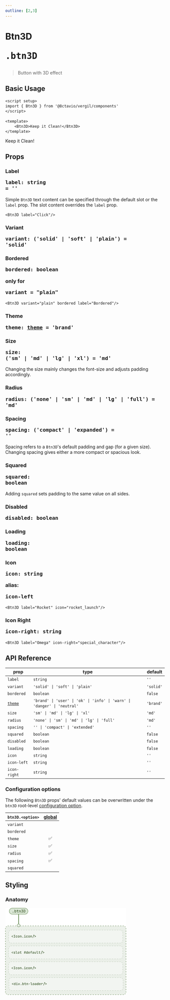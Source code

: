 ```yaml
---
outline: [2,3]
---
```


# Btn3D <Badge type="tip"><pre>.btn3D</pre></Badge>

> Button with 3D effect

<script setup>
import { Btn3D } from '@8ctavio/vergil/components'
</script>

## Basic Usage

```vue
<script setup>
import { Btn3D } from '@8ctavio/vergil/components'
</script>

<template>
    <Btn3D>Keep it Clean!</Btn3D>
</template>
```
<Demo>
    <Btn3D>Keep it Clean!</Btn3D>
</Demo>

## Props

### Label <Badge type="tip"><pre>label: string = ''</pre></Badge>

Simple `Btn3D` text content can be specified through the default slot or the `label` prop. The slot content overrides the `label` prop.

```vue
<Btn3D label="Click"/>
```

### Variant <Badge type="tip"><pre>variant: ('solid' | 'soft' | 'plain') = 'solid'</pre></Badge>

<Demo>
    <Btn3D variant="solid" label="Solid"/>
    <Btn3D variant="soft" label="Soft"/>
    <Btn3D variant="plain" label="Plain"/>
</Demo>

### Bordered <Badge type="tip"><pre>bordered: boolean</pre></Badge> <Badge type="warning">only for <pre>variant = "plain"</pre></Badge>

```vue
<Btn3D variant="plain" bordered label="Bordered"/>
```
<Demo>
    <Btn3D variant="plain" bordered label="Bordered"/>
</Demo>

### Theme <Badge type="tip"><pre>theme: [theme](/theme#the-theme-prop) = 'brand'</pre></Badge>

<Demo>
    <div class="col">
        <div class="row center">
            <Btn3D variant="solid" theme="brand" label="Brand"/>
            <Btn3D variant="solid" theme="user" label="User"/>
            <Btn3D variant="solid" theme="ok" label="Ok"/>
            <Btn3D variant="solid" theme="info" label="Info"/>
            <Btn3D variant="solid" theme="warn" label="Warn"/>
            <Btn3D variant="solid" theme="danger" label="Danger"/>
            <Btn3D variant="solid" theme="neutral" label="Neutral"/>
        </div>
        <div class="row center">
            <Btn3D variant="soft" theme="brand" label="Brand"/>
            <Btn3D variant="soft" theme="user" label="User"/>
            <Btn3D variant="soft" theme="ok" label="Ok"/>
            <Btn3D variant="soft" theme="info" label="Info"/>
            <Btn3D variant="soft" theme="warn" label="Warn"/>
            <Btn3D variant="soft" theme="danger" label="Danger"/>
            <Btn3D variant="soft" theme="neutral" label="Neutral"/>
        </div>
        <div class="row center">
            <Btn3D variant="plain" theme="brand" label="Brand"/>
            <Btn3D variant="plain" theme="user" label="User"/>
            <Btn3D variant="plain" theme="ok" label="Ok"/>
            <Btn3D variant="plain" theme="info" label="Info"/>
            <Btn3D variant="plain" theme="warn" label="Warn"/>
            <Btn3D variant="plain" theme="danger" label="Danger"/>
            <Btn3D variant="plain" theme="neutral" label="Neutral"/>
        </div>
    </div>
</Demo>

### Size <Badge type="tip"><pre>size: ('sm' | 'md' | 'lg' | 'xl') = 'md'</pre></Badge>

Changing the size mainly changes the font-size and adjusts padding accordingly.

<Demo>
    <Btn3D size="sm" label="Small"/>
    <Btn3D size="md" label="Medium"/>
    <Btn3D size="lg" label="Large"/>
    <Btn3D size="xl" label="Extra Large"/>
</Demo>

### Radius <Badge type="tip"><pre>radius: ('none' | 'sm' | 'md' | 'lg' | 'full') = 'md'</pre></Badge>

<Demo>
    <div class="col center">
        <div class="row center">
            <Btn3D label="Radius" size="sm" radius="none"/>
            <Btn3D label="Radius" size="md" radius="none"/>
            <Btn3D label="Radius" size="lg" radius="none"/>
            <Btn3D label="Radius" size="xl" radius="none"/>
        </div>
        <div class="row center">
            <Btn3D label="Radius" size="sm" radius="sm"/>
            <Btn3D label="Radius" size="md" radius="sm"/>
            <Btn3D label="Radius" size="lg" radius="sm"/>
            <Btn3D label="Radius" size="xl" radius="sm"/>
        </div>
        <div class="row center">
            <Btn3D label="Radius" size="sm" radius="md"/>
            <Btn3D label="Radius" size="md" radius="md"/>
            <Btn3D label="Radius" size="lg" radius="md"/>
            <Btn3D label="Radius" size="xl" radius="md"/>
        </div>
        <div class="row center">
            <Btn3D label="Radius" size="sm" radius="lg"/>
            <Btn3D label="Radius" size="md" radius="lg"/>
            <Btn3D label="Radius" size="lg" radius="lg"/>
            <Btn3D label="Radius" size="xl" radius="lg"/>
        </div>
        <div class="row center">
            <Btn3D label="Radius" size="sm" radius="full"/>
            <Btn3D label="Radius" size="md" radius="full"/>
            <Btn3D label="Radius" size="lg" radius="full"/>
            <Btn3D label="Radius" size="xl" radius="full"/>
        </div>
    </div>
</Demo>

### Spacing <Badge type="tip"><pre>spacing: ('compact' | 'expanded') = ''</pre></Badge>

Spacing refers to a `Btn3D`'s default padding and gap (for a given size). Changing spacing gives either a more compact or spacious look.

<Demo>
    <div class="col center">
        <div class="row center">
            <Btn3D size="sm" spacing="compact" label="Compact"/>
            <Btn3D size="sm" label="Default"/>
            <Btn3D size="sm" spacing="expanded" label="Expanded"/>
        </div>
        <div class="row center">
            <Btn3D size="md" spacing="compact" label="Compact"/>
            <Btn3D size="md" label="Default"/>
            <Btn3D size="md" spacing="expanded" label="Expanded"/>
        </div>
        <div class="row center">
            <Btn3D size="lg" spacing="compact" label="Compact"/>
            <Btn3D size="lg" label="Default"/>
            <Btn3D size="lg" spacing="expanded" label="Expanded"/>
        </div>
        <div class="row center">
            <Btn3D size="xl" spacing="compact" label="Compact"/>
            <Btn3D size="xl" label="Default"/>
            <Btn3D size="xl" spacing="expanded" label="Expanded"/>
        </div>
    </div>
</Demo>

### Squared <Badge type="tip"><pre>squared: boolean</pre></Badge>

Adding `squared` sets padding to the same value on all sides.

<Demo>
    <Btn3D size="sm" squared label="Small"/>
    <Btn3D size="md" squared label="Medium"/>
    <Btn3D size="lg" squared label="Large"/>
    <Btn3D size="xl" squared label="Extra Large"/>
</Demo>

### Disabled <Badge type="tip"><pre>disabled: boolean</pre></Badge>

<Demo>
    <Btn3D disabled label="Disabled" variant="solid"/>
    <Btn3D disabled label="Disabled" variant="soft"/>
    <Btn3D disabled label="Disabled" variant="plain"/>
</Demo>

### Loading <Badge type="tip"><pre>loading: boolean</pre></Badge>

<Demo>
    <Btn3D label="Loading" loading variant="solid"/>
    <Btn3D label="Loading" loading variant="soft"/>
    <Btn3D label="Loading" loading variant="plain"/>
</Demo>

<Demo>
    <div class="row center">
        <Btn3D label="Loading" loading theme="user" variant="solid"/>
        <Btn3D label="Loading" loading theme="user" variant="soft"/>
        <Btn3D label="Loading" loading theme="user" variant="plain"/>
    </div>
    <div class="row center">
        <Btn3D label="Loading" loading theme="ok" variant="solid"/>
        <Btn3D label="Loading" loading theme="ok" variant="soft"/>
        <Btn3D label="Loading" loading theme="ok" variant="plain"/>
    </div>
    <div class="row center">
        <Btn3D label="Loading" loading theme="info" variant="solid"/>
        <Btn3D label="Loading" loading theme="info" variant="soft"/>
        <Btn3D label="Loading" loading theme="info" variant="plain"/>
    </div>
    <div class="row center">
        <Btn3D label="Loading" loading theme="warn" variant="solid"/>
        <Btn3D label="Loading" loading theme="warn" variant="soft"/>
        <Btn3D label="Loading" loading theme="warn" variant="plain"/>
    </div>
    <div class="row center">
        <Btn3D label="Loading" loading theme="danger" variant="solid"/>
        <Btn3D label="Loading" loading theme="danger" variant="soft"/>
        <Btn3D label="Loading" loading theme="danger" variant="plain"/>
    </div>
    <div class="row center">
        <Btn3D label="Loading" loading theme="neutral" variant="solid"/>
        <Btn3D label="Loading" loading theme="neutral" variant="soft"/>
        <Btn3D label="Loading" loading theme="neutral" variant="plain"/>
    </div>
</Demo>

<Demo>
    <div class="col center">
        <div class="row center">
            <Btn3D label="Loading" loading size="sm" spacing="compact"/>
            <Btn3D label="Loading" loading size="sm"/>
            <Btn3D label="Loading" loading size="sm" spacing="expanded"/>
        </div>
        <div class="row center">
            <Btn3D label="Loading" loading size="md" spacing="compact"/>
            <Btn3D label="Loading" loading size="md"/>
            <Btn3D label="Loading" loading size="md" spacing="expanded"/>
        </div>
        <div class="row center">
            <Btn3D label="Loading" loading size="lg" spacing="compact"/>
            <Btn3D label="Loading" loading size="lg"/>
            <Btn3D label="Loading" loading size="lg" spacing="expanded"/>
        </div>
        <div class="row center">
            <Btn3D label="Loading" loading size="xl" spacing="compact"/>
            <Btn3D label="Loading" loading size="xl"/>
            <Btn3D label="Loading" loading size="xl" spacing="expanded"/>
        </div>
    </div>
</Demo>

### Icon <Badge type="tip"><pre>icon: string</pre></Badge> <Badge type="info">alias: <pre>icon-left</pre></Badge>

```vue
<Btn3D label="Rocket" icon="rocket_launch"/>
```

<Demo>
    <div class="row center">
        <Btn3D icon="rocket_launch" label="Rocket" theme="brand" variant="solid"/>
        <Btn3D icon="rocket_launch" label="Rocket" theme="brand" variant="soft"/>
        <Btn3D icon="rocket_launch" label="Rocket" theme="brand" variant="plain"/>
    </div>
    <div class="row center">
        <Btn3D icon="rocket_launch" label="Rocket" theme="user" variant="solid"/>
        <Btn3D icon="rocket_launch" label="Rocket" theme="user" variant="soft"/>
        <Btn3D icon="rocket_launch" label="Rocket" theme="user" variant="plain"/>
    </div>
    <div class="row center">
        <Btn3D icon="rocket_launch" label="Rocket" theme="ok" variant="solid"/>
        <Btn3D icon="rocket_launch" label="Rocket" theme="ok" variant="soft"/>
        <Btn3D icon="rocket_launch" label="Rocket" theme="ok" variant="plain"/>
    </div>
    <div class="row center">
        <Btn3D icon="rocket_launch" label="Rocket" theme="info" variant="solid"/>
        <Btn3D icon="rocket_launch" label="Rocket" theme="info" variant="soft"/>
        <Btn3D icon="rocket_launch" label="Rocket" theme="info" variant="plain"/>
    </div>
    <div class="row center">
        <Btn3D icon="rocket_launch" label="Rocket" theme="warn" variant="solid"/>
        <Btn3D icon="rocket_launch" label="Rocket" theme="warn" variant="soft"/>
        <Btn3D icon="rocket_launch" label="Rocket" theme="warn" variant="plain"/>
    </div>
    <div class="row center">
        <Btn3D icon="rocket_launch" label="Rocket" theme="danger" variant="solid"/>
        <Btn3D icon="rocket_launch" label="Rocket" theme="danger" variant="soft"/>
        <Btn3D icon="rocket_launch" label="Rocket" theme="danger" variant="plain"/>
    </div>
    <div class="row center">
        <Btn3D icon="rocket_launch" label="Rocket" theme="neutral" variant="solid"/>
        <Btn3D icon="rocket_launch" label="Rocket" theme="neutral" variant="soft"/>
        <Btn3D icon="rocket_launch" label="Rocket" theme="neutral" variant="plain"/>
    </div>
</Demo>

### Icon Right <Badge type="tip"><pre>icon-right: string</pre></Badge>

```vue
<Btn3D label="Omega" icon-right="special_character"/>
```

<Demo>
    <Btn3D label="Omega" icon-right="special_character" variant="solid"/>
    <Btn3D label="Omega" icon-right="special_character" variant="soft"/>
    <Btn3D label="Omega" icon-right="special_character" variant="plain"/>
</Demo>

<Demo>
    <div class="col center">
        <div class="row center">
            <Btn3D label="Omega" icon-right="special_character" size="sm" spacing="compact"/>
            <Btn3D label="Omega" icon-right="special_character" size="sm"/>
            <Btn3D label="Omega" icon-right="special_character" size="sm" spacing="expanded"/>
        </div>
        <div class="row center">
            <Btn3D label="Omega" icon-right="special_character" size="md" spacing="compact"/>
            <Btn3D label="Omega" icon-right="special_character" size="md"/>
            <Btn3D label="Omega" icon-right="special_character" size="md" spacing="expanded"/>
        </div>
        <div class="row center">
            <Btn3D label="Omega" icon-right="special_character" size="lg" spacing="compact"/>
            <Btn3D label="Omega" icon-right="special_character" size="lg"/>
            <Btn3D label="Omega" icon-right="special_character" size="lg" spacing="expanded"/>
        </div>
        <div class="row center">
            <Btn3D label="Omega" icon-right="special_character" size="xl" spacing="compact"/>
            <Btn3D label="Omega" icon-right="special_character" size="xl"/>
            <Btn3D label="Omega" icon-right="special_character" size="xl" spacing="expanded"/>
        </div>
    </div>
</Demo>

## API Reference

| prop | type | default |
| ---- | ---- | ------- |
| `label` | `string` | `''` |
| `variant` | `'solid' \| 'soft' \| 'plain'` | `'solid'` |
| `bordered` | `boolean` | `false` |
| [`theme`](/theme#the-theme-prop) | `'brand' \| 'user' \| 'ok' \| 'info' \| 'warn' \| 'danger' \| 'neutral'` | `'brand'` |
| `size` | `'sm' \| 'md' \| 'lg' \| 'xl'` | `'md'` |
| `radius` | `'none' \| 'sm' \| 'md' \| 'lg' \| 'full'` | `'md'` |
| `spacing` | `'' \| 'compact' \| 'extended'` | `''` |
| `squared` | `boolean` | `false` |
| `disabled` | `boolean` | `false` |
| `loading` | `boolean` | `false` |
| `icon` | `string` | `''` |
| `icon-left` | `string` | `''` |
| `icon-right` | `string` | `''` |

### Configuration options

The following `Btn3D` props' default values can be overwritten under the `btn3D` root-level [configuration option](/configuration).

| `btn3D.<option>` | [global](/configuration#global-configuration) |
| -------------- | :---: |
| `variant` | |
| `bordered` | |
| `theme` | ✅ |
| `size` | ✅ |
| `radius` | ✅ |
| `spacing` | ✅ |
| `squared` | |

## Styling

### Anatomy

![Btn Anatomy](../../assets/btn3D-anatomy.png)